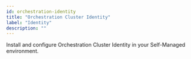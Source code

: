 ```yaml
---
id: orchestration-identity
title: "Orchestration Cluster Identity"
label: "Identity"
description: ""
---
```


Install and configure Orchestration Cluster Identity in your Self-Managed environment.

